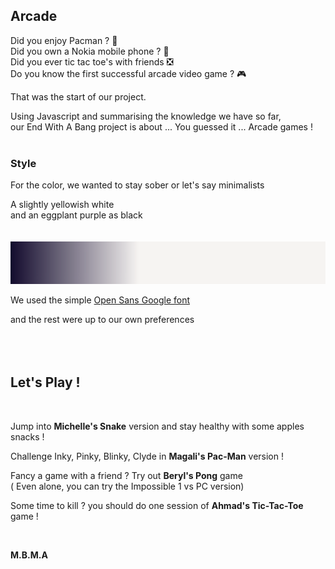 
## Arcade

 Did you enjoy Pacman  ? :ghost: <br />
 Did you own a Nokia mobile phone ? :iphone: <br />
 Did you ever tic tac toe's with friends :negative_squared_cross_mark: <br />
 Do you know the first successful arcade video game ? :video_game:


That was the start of our project. <br />

Using Javascript and summarising the knowledge we have so far,<br /> our End With A Bang project is about ... You guessed it ... Arcade games ! 
<br /><br />
### Style 

For the color, we wanted to stay sober or let's say minimalists

A slightly yellowish white <br />
and an eggplant purple as black
<br /><br /><br />
![colors](./img/colors.png)

We used the simple [Open Sans Google font](https://fonts.google.com/specimen/Open+Sans)

and the rest were up to our own preferences
<br /><br /><br />
<br /> 
## Let's Play ! 
<br/>

Jump into **Michelle's Snake** version and stay healthy with some apples snacks !
 <br /> 

Challenge Inky, Pinky, Blinky, Clyde  in **Magali's Pac-Man** version !
<br /> 

Fancy a game with a friend ? Try out **Beryl's Pong** game
<br />( Even alone, you can try the Impossible 1 vs PC version)
<br /> 

Some time to kill ? you should do one session of **Ahmad's Tic-Tac-Toe** game ! 

<br />

**M.B.M.A**
